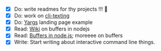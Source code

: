- [x] Do: write readmes for thy projects !!! :information_desk_person:
- [x] Do: work on [cli-texting](https://github.com/lrlna/cli-texting)
- [x] Do: [Yargs](yargs.js.org) landing page example
- [x] Read: [Wiki](http://nodejs.wikia.com/wiki/Buffers) on buffers in nodejs
- [x] Read: [Buffers in node.js](https://docs.nodejitsu.com/articles/advanced/buffers/how-to-use-buffers); moreeee on buffers
- [x] Write: Start writing about interactive command line things. 
